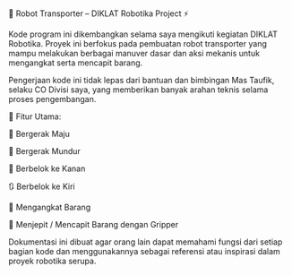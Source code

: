 🤖 Robot Transporter – DIKLAT Robotika Project ⚡

Kode program ini dikembangkan selama saya mengikuti kegiatan DIKLAT Robotika. Proyek ini berfokus pada pembuatan robot transporter yang mampu melakukan berbagai manuver dasar dan aksi mekanis untuk mengangkat serta mencapit barang.

Pengerjaan kode ini tidak lepas dari bantuan dan bimbingan Mas Taufik, selaku CO Divisi saya, yang memberikan banyak arahan teknis selama proses pengembangan.

🔧 Fitur Utama:

🔼 Bergerak Maju

🔽 Bergerak Mundur

🔄 Berbelok ke Kanan

🔃 Berbelok ke Kiri

🦾 Mengangkat Barang

🤖 Menjepit / Mencapit Barang dengan Gripper

Dokumentasi ini dibuat agar orang lain dapat memahami fungsi dari setiap bagian kode dan menggunakannya sebagai referensi atau inspirasi dalam proyek robotika serupa.

